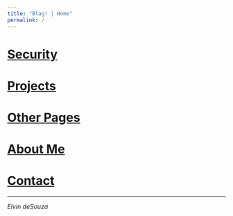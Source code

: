 ```yaml
---
title: "Blag! | Home"
permalink: /
---
```


# **[Security](src/security.md)**

# **[Projects](src/projects.md)**

# **[Other Pages](src/pages.md)**

# **[About Me](./src/about/about.md)**

# **[Contact](./src/contact.md)**

---

_Elvin deSouza_

